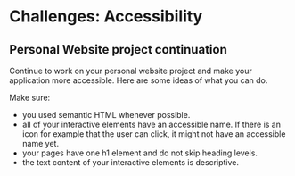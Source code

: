 # Challenges: Accessibility

## Personal Website project continuation

Continue to work on your personal website project and make your application more accessible. Here are some
ideas of what you can do.

Make sure:

- you used semantic HTML whenever possible.
- all of your interactive elements have an accessible name. If there is an icon for example that the
  user can click, it might not have an accessible name yet.
- your pages have one h1 element and do not skip heading levels.
- the text content of your interactive elements is descriptive.
